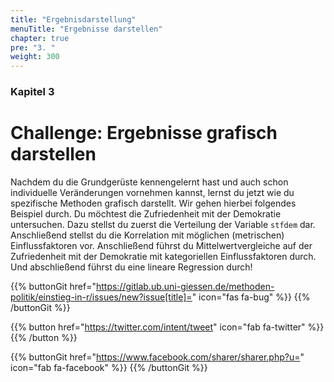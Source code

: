 ```yaml
---
title: "Ergebnisdarstellung"
menuTitle: "Ergebnisse darstellen"
chapter: true
pre: "3. "
weight: 300
---
```


### Kapitel 3

# Challenge: Ergebnisse grafisch darstellen

Nachdem du die Grundgerüste kennengelernt hast und auch schon individuelle Veränderungen vornehmen kannst, lernst du jetzt wie du spezifische Methoden grafisch darstellt. Wir gehen hierbei folgendes Beispiel durch. Du möchtest die Zufriedenheit mit der Demokratie untersuchen. Dazu stellst du zuerst die Verteilung der Variable `stfdem` dar. Anschließend stellst du die Korrelation mit möglichen (metrischen) Einflussfaktoren vor. Anschließend führst du Mittelwertvergleiche auf der Zufriedenheit mit der Demokratie mit kategoriellen Einflussfaktoren durch. Und abschließend führst du eine lineare Regression durch!

{{% buttonGit href="https://gitlab.ub.uni-giessen.de/methoden-politik/einstieg-in-r/issues/new?issue[title]=" icon="fas fa-bug" %}} {{% /buttonGit %}} 

{{% button href="https://twitter.com/intent/tweet" icon="fab fa-twitter" %}} {{% /button %}}

{{% buttonGit href="https://www.facebook.com/sharer/sharer.php?u=" icon="fab fa-facebook" %}} {{% /buttonGit %}}